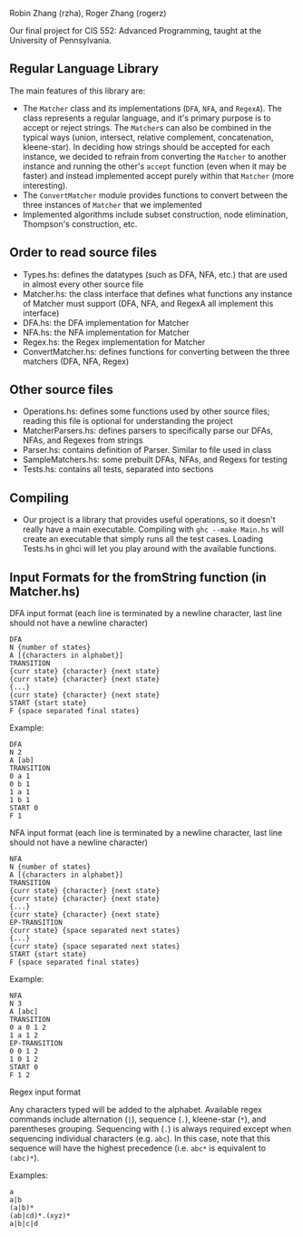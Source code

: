 Robin Zhang (rzha), Roger Zhang (rogerz)

Our final project for CIS 552: Advanced Programming, taught at the University of
Pennsylvania.

## Regular Language Library
The main features of this library are:
- The `Matcher` class and its implementations (`DFA`, `NFA`, and `RegexA`). The
  class represents a regular language, and it's primary purpose is to accept or
  reject strings. The `Matcher`s can also be combined in the typical ways
  (union, intersect, relative complement, concatenation, kleene-star). In
  deciding how strings should be accepted for each instance, we decided to
  refrain from converting the `Matcher` to another instance and running the
  other's `accept` function (even when it may be faster) and instead
  implemented accept purely within that `Matcher` (more interesting).
- The `ConvertMatcher` module provides functions to convert between the three
  instances of `Matcher` that we implemented
- Implemented algorithms include subset construction, node elimination,
  Thompson's construction, etc.

## Order to read source files
- Types.hs: defines the datatypes (such as DFA, NFA, etc.) that are used
  in almost every other source file
- Matcher.hs: the class interface that defines what functions any instance
  of Matcher must support (DFA, NFA, and RegexA all implement this interface)
- DFA.hs: the DFA implementation for Matcher
- NFA.hs: the NFA implementation for Matcher
- Regex.hs: the Regex implementation for Matcher
- ConvertMatcher.hs: defines functions for converting between the three
  matchers (DFA, NFA, Regex)

## Other source files
- Operations.hs: defines some functions used by other source files; reading
  this file is optional for understanding the project
- MatcherParsers.hs: defines parsers to specifically parse our DFAs, NFAs, and
  Regexes from strings
- Parser.hs: contains definition of Parser. Similar to file used in class
- SampleMatchers.hs: some prebuilt DFAs, NFAs, and Regexs for testing
- Tests.hs: contains all tests, separated into sections

## Compiling
- Our project is a library that provides useful operations, so it doesn't
  really have a main executable. Compiling with `ghc --make Main.hs` will
  create an executable that simply runs all the test cases. Loading Tests.hs
  in ghci will let you play around with the available functions.

## Input Formats for the fromString function (in Matcher.hs)

DFA input format (each line is terminated by a newline character, last line
should not have a newline character)

```
DFA
N {number of states}
A [{characters in alphabet}]
TRANSITION
{curr state} {character} {next state}
{curr state} {character} {next state}
{...}
{curr state} {character} {next state}
START {start state}
F {space separated final states}
```

Example:

```
DFA
N 2
A [ab]
TRANSITION
0 a 1
0 b 1
1 a 1
1 b 1
START 0
F 1
```

NFA input format (each line is terminated by a newline character, last line
should not have a newline character)

```
NFA
N {number of states}
A [{characters in alphabet}]
TRANSITION
{curr state} {character} {next state}
{curr state} {character} {next state}
{...}
{curr state} {character} {next state}
EP-TRANSITION
{curr state} {space separated next states}
{...}
{curr state} {space separated next states}
START {start state}
F {space separated final states}
```

Example:

```
NFA
N 3
A [abc]
TRANSITION
0 a 0 1 2
1 a 1 2
EP-TRANSITION
0 0 1 2
1 0 1 2
START 0
F 1 2
```

Regex input format

Any characters typed will be added to the alphabet. Available regex commands
include alternation (`|`), sequence (`.`), kleene-star (`*`), and parentheses
grouping. Sequencing with (`.`) is always required except when sequencing
individual characters (e.g. `abc`). In this case, note that this sequence will
have the highest precedence (i.e. `abc*` is equivalent to `(abc)*`).

Examples:

```
a
a|b
(a|b)*
(ab|cd)*.(xyz)*
a|b|c|d
```
